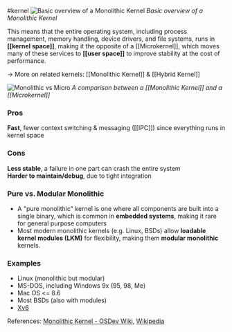 #kernel 
![Basic overview of a Monolithic Kernel](https://wiki.osdev.org/images/a/aa/Monolithic.png)
*Basic overview of a Monolithic Kernel*

This means that the entire operating system, including process management, memory handling, device drivers, and file systems, runs in **[[kernel space]]**, making it the opposite of a [[Microkernel]], which moves many of these services to **[[user space]]** to improve stability at the cost of performance.

-> More on related kernels: [[Monolithic Kernel]] & [[Hybrid Kernel]]

![Monolithic vs Micro](https://upload.wikimedia.org/wikipedia/commons/thumb/6/67/OS-structure.svg/1920px-OS-structure.svg.png)
*A comparison between a [[Monolithic Kernel]] and a [[Microkernel]]*

### Pros
**Fast**, fewer context switching & messaging ([[IPC]]) since everything runs in kernel space  
### Cons
**Less stable**, a failure in one part can crash the entire system  
**Harder to maintain/debug**, due to tight integration

### Pure vs. Modular Monolithic
- A "pure monolithic" kernel is one where all components are built into a single binary, which is common in **embedded systems**, making it rare for general purpose computers
- Most modern monolithic kernels (e.g. Linux, BSDs) allow **loadable kernel modules (LKM)** for flexibility, making them **modular monolithic** kernels.

### Examples
- Linux (monolithic but modular)
- MS-DOS, including Windows 9x (95, 98, Me)
- Mac OS <= 8.6
- Most BSDs (also with modules)
- [Xv6](https://wiki.osdev.org/Xv6 "Xv6")

 References: [Monolithic Kernel - OSDev Wiki](https://wiki.osdev.org/Monolithic_Kernel), [Wikipedia](https://en.wikipedia.org/wiki/Monolithic_kernel)
